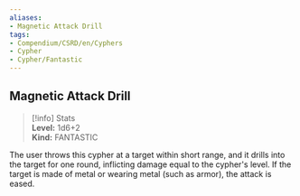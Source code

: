 ```yaml
---
aliases:
- Magnetic Attack Drill
tags:
- Compendium/CSRD/en/Cyphers
- Cypher
- Cypher/Fantastic
---
```


  
## Magnetic Attack Drill  
>[!info] Stats  
> **Level:** 1d6+2  
> **Kind:** FANTASTIC
  
The user throws this cypher at a target within short range, and it drills into the target for one round, inflicting damage equal to the cypher's level. If the target is made of metal or wearing metal (such as armor), the attack is eased.